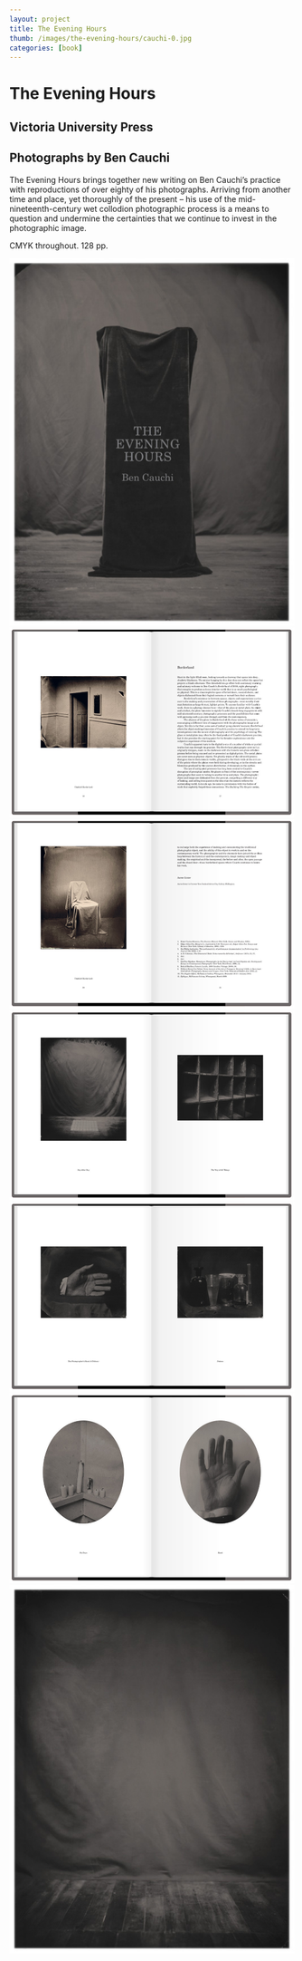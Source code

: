 ```yaml
---
layout: project
title: The Evening Hours
thumb: /images/the-evening-hours/cauchi-0.jpg
categories: [book]
---
```


# The Evening Hours

## Victoria University Press
## Photographs by Ben Cauchi

The Evening Hours brings together new writing on Ben Cauchi’s practice with reproductions of over eighty of his photographs. Arriving from another time and place, yet thoroughly of the present – his use of the mid-nineteenth-century wet collodion photographic process is a means to question and undermine the certainties that we continue to invest in the photographic image.


CMYK throughout. 128 pp.

![](/images/the-evening-hours/cauchi-1.jpg)
![](/images/the-evening-hours/cauchi-2.jpg)
![](/images/the-evening-hours/cauchi-3.jpg)
![](/images/the-evening-hours/cauchi-4.jpg)
![](/images/the-evening-hours/cauchi-5.jpg)
![](/images/the-evening-hours/cauchi-6.jpg)
![](/images/the-evening-hours/cauchi-7.jpg)